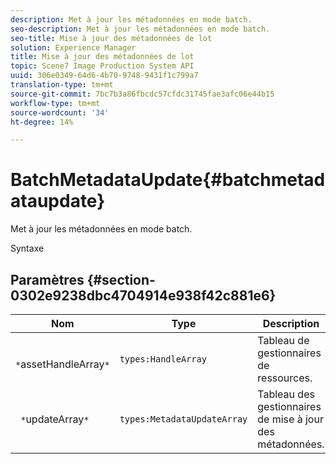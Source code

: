 ```yaml
---
description: Met à jour les métadonnées en mode batch.
seo-description: Met à jour les métadonnées en mode batch.
seo-title: Mise à jour des métadonnées de lot
solution: Experience Manager
title: Mise à jour des métadonnées de lot
topic: Scene7 Image Production System API
uuid: 306e0349-64d6-4b70-9748-9431f1c799a7
translation-type: tm+mt
source-git-commit: 7bc7b3a86fbcdc57cfdc31745fae3afc06e44b15
workflow-type: tm+mt
source-wordcount: '34'
ht-degree: 14%

---
```



# BatchMetadataUpdate{#batchmetadataupdate}

Met à jour les métadonnées en mode batch.

Syntaxe

## Paramètres {#section-0302e9238dbc4704914e938f42c881e6}

| Nom | Type | Description |
|---|---|---|
| ` *`assetHandleArray`*` | `types:HandleArray` | Tableau de gestionnaires de ressources. |
| ` *`updateArray`*` | `types:MetadataUpdateArray` | Tableau des gestionnaires de mise à jour des métadonnées. |

